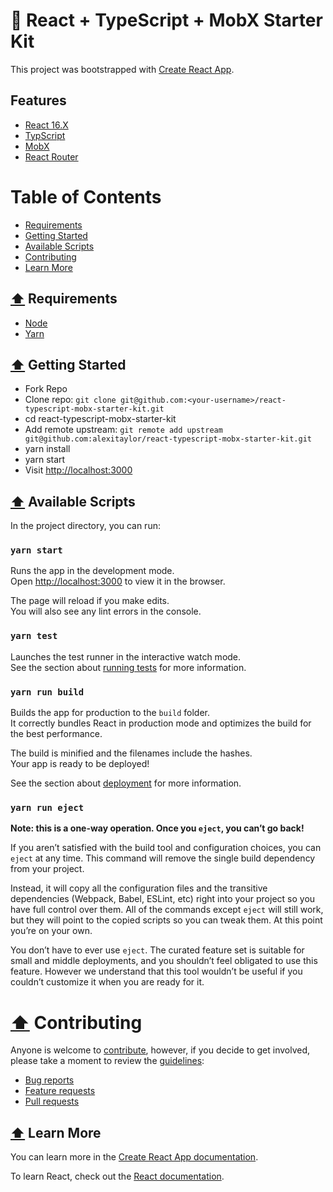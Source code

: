 # 🚀 React + TypeScript + MobX Starter Kit

This project was bootstrapped with [Create React App](https://github.com/facebook/create-react-app).

## Features
- [React 16.X](https://reactjs.org/)
- [TypScript](https://www.typescriptlang.org/)
- [MobX](https://mobx.js.org/)
- [React Router](https://github.com/ReactTraining/react-router)

<a name="tableofcontents"></a>

# Table of Contents
- [Requirements](#requirements)
- [Getting Started](#gettingStarted)
- [Available Scripts](#availableScripts)
- [Contributing](#contributing)
- [Learn More](#learnMore)

<a name="requirements"></a>
## [⬆️](#tableofcontents) Requirements
- [Node](https://nodejs.org/en/)
- [Yarn](https://yarnpkg.com/en/)

<a name="gettingStarted"></a>
## [⬆️](#tableofcontents) Getting Started
- Fork Repo
- Clone repo: `git clone git@github.com:<your-username>/react-typescript-mobx-starter-kit.git`
- cd react-typescript-mobx-starter-kit
- Add remote upstream: `git remote add upstream git@github.com:alexitaylor/react-typescript-mobx-starter-kit.git`
- yarn install
- yarn start
- Visit [http://localhost:3000](http://localhost:3000)

<a name="availableScripts"></a>
## [⬆️](#tableofcontents) Available Scripts

In the project directory, you can run:

### `yarn start`

Runs the app in the development mode.<br>
Open [http://localhost:3000](http://localhost:3000) to view it in the browser.

The page will reload if you make edits.<br>
You will also see any lint errors in the console.

### `yarn test`

Launches the test runner in the interactive watch mode.<br>
See the section about [running tests](https://facebook.github.io/create-react-app/docs/running-tests) for more information.

### `yarn run build`

Builds the app for production to the `build` folder.<br>
It correctly bundles React in production mode and optimizes the build for the best performance.

The build is minified and the filenames include the hashes.<br>
Your app is ready to be deployed!

See the section about [deployment](https://facebook.github.io/create-react-app/docs/deployment) for more information.

### `yarn run eject`

**Note: this is a one-way operation. Once you `eject`, you can’t go back!**

If you aren’t satisfied with the build tool and configuration choices, you can `eject` at any time. This command will remove the single build dependency from your project.

Instead, it will copy all the configuration files and the transitive dependencies (Webpack, Babel, ESLint, etc) right into your project so you have full control over them. All of the commands except `eject` will still work, but they will point to the copied scripts so you can tweak them. At this point you’re on your own.

You don’t have to ever use `eject`. The curated feature set is suitable for small and middle deployments, and you shouldn’t feel obligated to use this feature. However we understand that this tool wouldn’t be useful if you couldn’t customize it when you are ready for it.

<a name="contributing"></a>
# [⬆️](#tableofcontents) Contributing

Anyone is welcome to [contribute](.github/CONTRIBUTING.md),
however, if you decide to get involved, please take a moment to review
the [guidelines](.github/CONTRIBUTING.md):

- [Bug reports](.github/CONTRIBUTING.md#bugs)
- [Feature requests](.github/CONTRIBUTING.md#features)
- [Pull requests](.github/CONTRIBUTING.md#pull-requests)

<a name="learnMore"></a>
## [⬆️](#tableofcontents) Learn More

You can learn more in the [Create React App documentation](https://facebook.github.io/create-react-app/docs/getting-started).

To learn React, check out the [React documentation](https://reactjs.org/).
